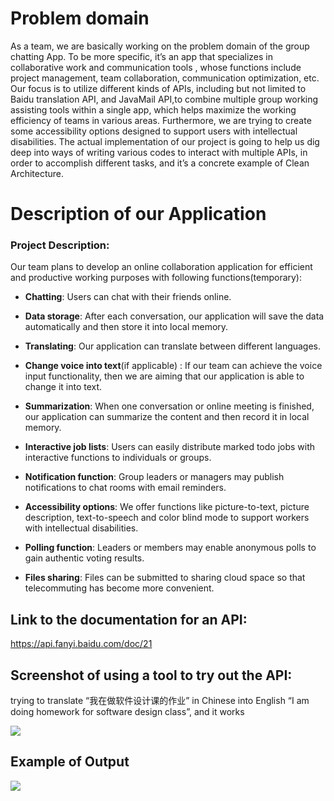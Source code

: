 # **Problem domain**

As a team, we are basically working on the problem domain of the group chatting App. To be more specific, it’s an app
that specializes in collaborative work and communication tools
, whose functions include project management, team collaboration,
communication optimization, etc. Our focus is to utilize
different kinds of APIs, including but not limited to  Baidu
translation API, and JavaMail API,to combine multiple group working
assisting tools within a single app, which helps maximize the working
efficiency of teams in various areas. Furthermore, we are trying to
create some accessibility options designed to support users with
intellectual disabilities. The actual implementation of our project
is going to help us dig deep into ways of writing various codes to
interact with multiple APIs, in order to accomplish different tasks,
and it’s a concrete example of Clean Architecture.


# **Description of our Application**

<h3>Project Description:</h3>

Our team plans to develop an online collaboration application for
efficient and productive working purposes with following
functions(temporary):


-   **Chatting**: Users can chat with their friends online.




-   **Data storage**: After each conversation, our application will save the
    data automatically and then store it into local memory.




-   **Translating**: Our application can translate between different
    languages.




-   **Change voice into text**(if applicable) : If our team can achieve the
    voice input functionality, then we are aiming that our application
    is able to change it into text.




-   **Summarization**: When one conversation or online meeting is finished,
    our application can summarize the content and then record it in
    local memory.




-   **Interactive job lists**: Users can easily distribute marked todo jobs
    with interactive functions to individuals or groups.




-   **Notification function**: Group leaders or managers may publish
    notifications to chat rooms with email reminders.




-   **Accessibility options**: We offer functions like picture-to-text,
    picture description, text-to-speech and color blind mode to
    support workers with intellectual disabilities.




-   **Polling function**: Leaders or members may enable anonymous polls to
    gain authentic voting results.




-   **Files sharing**: Files can be submitted to sharing cloud space so that
    telecommuting has become more convenient.


## Link to the documentation for an API:

https://api.fanyi.baidu.com/doc/21

## Screenshot of using a tool to try out the API:

trying to translate “我在做软件设计课的作业” in Chinese into English “I am doing homework for software design class”, and it works

![](C:\Users\25719\IdeaProjects\CSC207GroupProject\207_930.png)

## Example of Output
![](C:\Users\25719\IdeaProjects\CSC207GroupProject\207_930_2.png)
